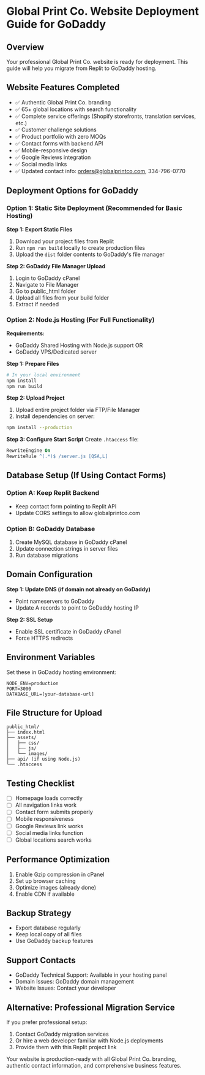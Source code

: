# Global Print Co. Website Deployment Guide for GoDaddy

## Overview
Your professional Global Print Co. website is ready for deployment. This guide will help you migrate from Replit to GoDaddy hosting.

## Website Features Completed
- ✅ Authentic Global Print Co. branding
- ✅ 65+ global locations with search functionality
- ✅ Complete service offerings (Shopify storefronts, translation services, etc.)
- ✅ Customer challenge solutions
- ✅ Product portfolio with zero MOQs
- ✅ Contact forms with backend API
- ✅ Mobile-responsive design
- ✅ Google Reviews integration
- ✅ Social media links
- ✅ Updated contact info: orders@globalprintco.com, 334-796-0770

## Deployment Options for GoDaddy

### Option 1: Static Site Deployment (Recommended for Basic Hosting)

**Step 1: Export Static Files**
1. Download your project files from Replit
2. Run `npm run build` locally to create production files
3. Upload the `dist` folder contents to GoDaddy's file manager

**Step 2: GoDaddy File Manager Upload**
1. Login to GoDaddy cPanel
2. Navigate to File Manager
3. Go to public_html folder
4. Upload all files from your build folder
5. Extract if needed

### Option 2: Node.js Hosting (For Full Functionality)

**Requirements:**
- GoDaddy Shared Hosting with Node.js support OR
- GoDaddy VPS/Dedicated server

**Step 1: Prepare Files**
```bash
# In your local environment
npm install
npm run build
```

**Step 2: Upload Project**
1. Upload entire project folder via FTP/File Manager
2. Install dependencies on server:
```bash
npm install --production
```

**Step 3: Configure Start Script**
Create `.htaccess` file:
```apache
RewriteEngine On
RewriteRule ^(.*)$ /server.js [QSA,L]
```

## Database Setup (If Using Contact Forms)

### Option A: Keep Replit Backend
- Keep contact form pointing to Replit API
- Update CORS settings to allow globalprintco.com

### Option B: GoDaddy Database
1. Create MySQL database in GoDaddy cPanel
2. Update connection strings in server files
3. Run database migrations

## Domain Configuration

**Step 1: Update DNS (if domain not already on GoDaddy)**
- Point nameservers to GoDaddy
- Update A records to point to GoDaddy hosting IP

**Step 2: SSL Setup**
- Enable SSL certificate in GoDaddy cPanel
- Force HTTPS redirects

## Environment Variables
Set these in GoDaddy hosting environment:
```
NODE_ENV=production
PORT=3000
DATABASE_URL=[your-database-url]
```

## File Structure for Upload
```
public_html/
├── index.html
├── assets/
│   ├── css/
│   ├── js/
│   └── images/
├── api/ (if using Node.js)
└── .htaccess
```

## Testing Checklist
- [ ] Homepage loads correctly
- [ ] All navigation links work
- [ ] Contact form submits properly
- [ ] Mobile responsiveness
- [ ] Google Reviews link works
- [ ] Social media links function
- [ ] Global locations search works

## Performance Optimization
1. Enable Gzip compression in cPanel
2. Set up browser caching
3. Optimize images (already done)
4. Enable CDN if available

## Backup Strategy
- Export database regularly
- Keep local copy of all files
- Use GoDaddy backup features

## Support Contacts
- GoDaddy Technical Support: Available in your hosting panel
- Domain Issues: GoDaddy domain management
- Website Issues: Contact your developer

## Alternative: Professional Migration Service
If you prefer professional setup:
1. Contact GoDaddy migration services
2. Or hire a web developer familiar with Node.js deployments
3. Provide them with this Replit project link

Your website is production-ready with all Global Print Co. branding, authentic contact information, and comprehensive business features.